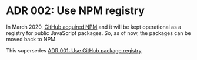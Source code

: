 # ADR 002: Use NPM registry

In March 2020, [GitHub acquired NPM](https://github.blog/2020-03-16-npm-is-joining-github/) and it will be kept operational as a registry for public JavaScript packages.
So, as of now, the packages can be moved back to NPM.

This supersedes [ADR 001: Use GitHub package registry](https://github.com/NordicSemiconductor/asset-tracker-cloud-docs/blob/d14e0e0ec692bea5e3b1ea0b50b359c0dc8c0c4f/docs/adr/001-use-github-package-registry.md).
